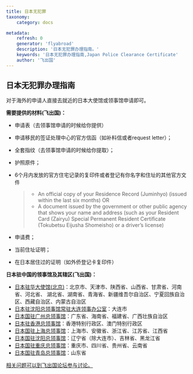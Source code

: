 ```yaml
---
title: 日本无犯罪
taxonomy:
    category: docs

metadata:
    refresh: 0
    generator: 'flyabroad'
    description: '日本无犯罪办理指南。'
    keywords: '日本无犯罪办理指南,Japan Police Clearance Certificate'
    author: '飞出国'
---
```


## 日本无犯罪办理指南

对于海外的申请人直接去就近的日本大使馆或领事馆申请即可。

**需要提供的材料(飞出国)：**

- 申请表（去领事馆申请的时候给你提供）
- 申请移民的签证处理中心的官方信函（如补料信或者request letter）；
- 全套指纹（去领事馆申请的时候给你提取）；
- 护照原件；
- 6个月内发放的官方住宅记录的复印件或者登记有你名字和住址的其他官方文件
    > - An official copy of your Residence Record (Juminhyo) (issued within the last six months) OR
    > - A document issued by the government or other public agency that shows your name and address (such as your Resident Card (Zairyu) Special Permanent Resident Certificate (Tokubetsu Eijusha Shomeisho) or a driver’s license)

- 申请费；
- 当前住址证明；
- 在日本居住过的证明（如外侨登记卡复印件）

**日本驻中国的领事馆及其辖区(飞出国)：**

- [日本驻华大使馆(北京)](http://www.cn.emb-japan.go.jp/aboutus.htm)：北京市、天津市、陕西省、山西省、甘肃省、河南省、河北省、 湖北省、湖南省、青海省、新疆维吾尔自治区、宁夏回族自治区、西藏自治区、内蒙古自治区
- [日本驻沈阳总领事馆常驻大连领事办公室](http://www.dalian.cn.emb-japan.go.jp/ch/)：大连市
- [日本国驻广州总领事馆](http://www.guangzhou.cn.emb-japan.go.jp/cgjp_cn/index.htm)：广东省、海南省、福建省、广西壮族自治区
- [日本驻香港总领事馆](http://www.hk.emb-japan.go.jp/chi/index.html)：香港特别行政区、澳门特别行政区
- [日本国驻上海总领事馆](http://www.shanghai.cn.emb-japan.go.jp/cn/index_cn.htm)：上海市、安徽省、浙江省、江苏省、江西省
- [日本国驻沈阳总领事馆](http://www.shenyang.cn.emb-japan.go.jp/cn/index.htm)：辽宁省（除大连市）、吉林省、黑龙江省
- [日本国驻重庆总领事馆](http://www.chongqing.cn.emb-japan.go.jp/index_c.htm)：重庆市、四川省、贵州省、云南省
- [日本国驻青岛总领事馆](http://www.qingdao.cn.emb-japan.go.jp/cn/index.html)：山东省

[相关问题可以到飞出国论坛参与讨论。](http://bbs.fcgvisa.com/t/3607?target=_blank)